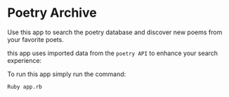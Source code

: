 # Poetry Archive
Use this app to search the poetry database and discover new poems from your favorite poets. 

this app uses imported data from the `poetry API` to enhance your search experience:

To run this app simply run the command:

```
Ruby app.rb
```
